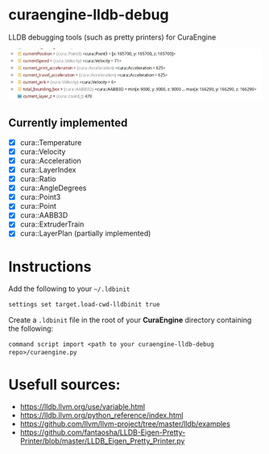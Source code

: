 # curaengine-lldb-debug
LLDB debugging tools (such as pretty printers) for CuraEngine

![GitHub Logo](resources/prettyprint.jpg)

## Currently implemented
 - [x] cura::Temperature
 - [x] cura::Velocity
 - [x] cura::Acceleration
 - [x] cura::LayerIndex
 - [x] cura::Ratio
 - [x] cura::AngleDegrees
 - [x] cura::Point3
 - [x] cura::Point
 - [x] cura::AABB3D
 - [x] cura::ExtruderTrain
 - [x] cura::LayerPlan (partially implemented)
 
  # Instructions
 
 Add the following to your ``~/.ldbinit``
 ```txt
settings set target.load-cwd-lldbinit true
```
Create a `.ldbinit` file in the root of your **CuraEngine** directory containing the following:
```text
command script import <path to your curaengine-lldb-debug repo>/curaengine.py
```

# Usefull sources:

- https://lldb.llvm.org/use/variable.html
- https://lldb.llvm.org/python_reference/index.html
- https://github.com/llvm/llvm-project/tree/master/lldb/examples
- https://github.com/fantaosha/LLDB-Eigen-Pretty-Printer/blob/master/LLDB_Eigen_Pretty_Printer.py
